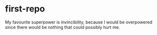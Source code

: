 # first-repo
My favourite superpower is invincibility, because I would be overpowered since there would be nothing that could possibly hurt me. 
